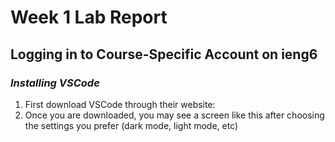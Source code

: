 # Week 1 Lab Report
## Logging in to Course-Specific Account on ieng6


### *Installing VSCode*

1. First download VSCode through their website: 
2. Once you are downloaded, you may see a screen like this after choosing the settings you prefer (dark mode, light mode, etc)



